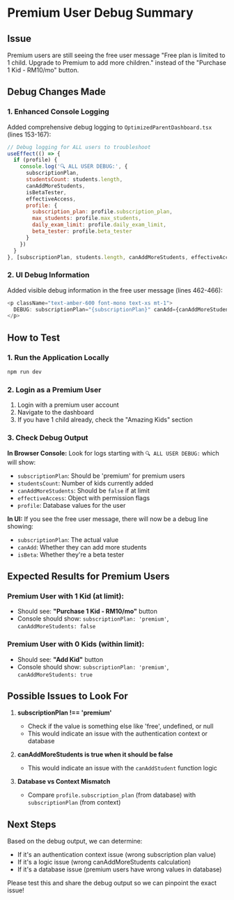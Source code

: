 # Premium User Debug Summary

## Issue
Premium users are still seeing the free user message "Free plan is limited to 1 child. Upgrade to Premium to add more children." instead of the "Purchase 1 Kid - RM10/mo" button.

## Debug Changes Made

### 1. Enhanced Console Logging
Added comprehensive debug logging to `OptimizedParentDashboard.tsx` (lines 153-167):

```javascript
// Debug logging for ALL users to troubleshoot
useEffect(() => {
  if (profile) {
    console.log('🔍 ALL USER DEBUG:', {
      subscriptionPlan,
      studentsCount: students.length,
      canAddMoreStudents,
      isBetaTester,
      effectiveAccess,
      profile: {
        subscription_plan: profile.subscription_plan,
        max_students: profile.max_students,
        daily_exam_limit: profile.daily_exam_limit,
        beta_tester: profile.beta_tester
      }
    })
  }
}, [subscriptionPlan, students.length, canAddMoreStudents, effectiveAccess, profile, isBetaTester])
```

### 2. UI Debug Information
Added visible debug information in the free user message (lines 462-466):

```javascript
<p className="text-amber-600 font-mono text-xs mt-1">
  DEBUG: subscriptionPlan="{subscriptionPlan}" canAdd={canAddMoreStudents ? 'true' : 'false'} isBeta={isBetaTester ? 'true' : 'false'}
</p>
```

## How to Test

### 1. Run the Application Locally
```bash
npm run dev
```

### 2. Login as a Premium User
1. Login with a premium user account
2. Navigate to the dashboard
3. If you have 1 child already, check the "Amazing Kids" section

### 3. Check Debug Output

**In Browser Console:**
Look for logs starting with `🔍 ALL USER DEBUG:` which will show:
- `subscriptionPlan`: Should be 'premium' for premium users
- `studentsCount`: Number of kids currently added
- `canAddMoreStudents`: Should be `false` if at limit
- `effectiveAccess`: Object with permission flags
- `profile`: Database values for the user

**In UI:**
If you see the free user message, there will now be a debug line showing:
- `subscriptionPlan`: The actual value
- `canAdd`: Whether they can add more students
- `isBeta`: Whether they're a beta tester

## Expected Results for Premium Users

### Premium User with 1 Kid (at limit):
- Should see: **"Purchase 1 Kid - RM10/mo"** button
- Console should show: `subscriptionPlan: 'premium'`, `canAddMoreStudents: false`

### Premium User with 0 Kids (within limit):
- Should see: **"Add Kid"** button
- Console should show: `subscriptionPlan: 'premium'`, `canAddMoreStudents: true`

## Possible Issues to Look For

1. **subscriptionPlan !== 'premium'**
   - Check if the value is something else like 'free', undefined, or null
   - This would indicate an issue with the authentication context or database

2. **canAddMoreStudents is true when it should be false**
   - This would indicate an issue with the `canAddStudent` function logic

3. **Database vs Context Mismatch**
   - Compare `profile.subscription_plan` (from database) with `subscriptionPlan` (from context)

## Next Steps

Based on the debug output, we can determine:
- If it's an authentication context issue (wrong subscription plan value)
- If it's a logic issue (wrong canAddMoreStudents calculation) 
- If it's a database issue (premium users have wrong values in database)

Please test this and share the debug output so we can pinpoint the exact issue!